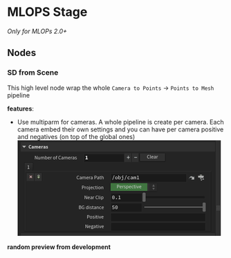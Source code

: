 # MLOPS Stage
*Only for MLOPs 2.0+*

## Nodes

### SD from Scene

This high level node wrap the whole `Camera to Points` -> `Points to Mesh` pipeline

**features**:
- Use multiparm for cameras. A whole pipeline is create per camera. Each camera embed their own settings and you can have per camera positive and negatives (on top of the global ones)
![cameras_multiparm](help/images/sd_from_scene_01.png)

**random preview from development**